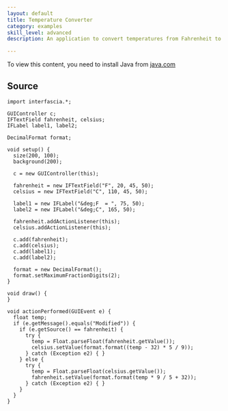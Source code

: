 ```yaml
---
layout: default
title: Temperature Converter
category: examples
skill_level: advanced
description: An application to convert temperatures from Fahrenheit to Celsius and vice versa

---
```



<applet code="custom_color" archive="applets/convert.jar" width="200" height="100" mayscript="true">
<param name="image" value="loading.gif">
<param name="boxmessage" value="Loading Processing software...">
<param name="boxbgcolor" value="#FFFFFF">
To view this content, you need to install Java from <a href="http://java.com">java.com</a>
</applet>


Source
------

	import interfascia.*;
	
	GUIController c;
	IFTextField fahrenheit, celsius;
	IFLabel label1, label2;
	
	DecimalFormat format;
	
	void setup() {
	  size(200, 100);
	  background(200);
	  
	  c = new GUIController(this);
	  
	  fahrenheit = new IFTextField("F", 20, 45, 50);
	  celsius = new IFTextField("C", 110, 45, 50);
	  
	  label1 = new IFLabel("&deg;F  = ", 75, 50);
	  label2 = new IFLabel("&deg;C", 165, 50);
	  
	  fahrenheit.addActionListener(this);
	  celsius.addActionListener(this);
	  
	  c.add(fahrenheit);
	  c.add(celsius);
	  c.add(label1);
	  c.add(label2);
	  
	  format = new DecimalFormat();
	  format.setMaximumFractionDigits(2);
	}
	
	void draw() {
	}
	
	void actionPerformed(GUIEvent e) {
	  float temp;
	  if (e.getMessage().equals("Modified")) {
	    if (e.getSource() == fahrenheit) {
	      try {
	        temp = Float.parseFloat(fahrenheit.getValue());
	        celsius.setValue(format.format((temp - 32) * 5 / 9));
	      } catch (Exception e2) { }
	    } else {
	      try {
	        temp = Float.parseFloat(celsius.getValue());
	        fahrenheit.setValue(format.format(temp * 9 / 5 + 32));
	      } catch (Exception e2) { }
	    }
	  }
	}

